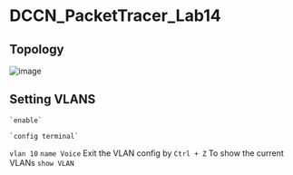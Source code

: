 # DCCN_PacketTracer_Lab14
## Topology
![image](https://github.com/festerduck/DCCN_PacketTracer_Lab14/assets/117522051/f62c0f43-ae29-4222-a1e3-c6978de55f39)
## Setting VLANS
~~~
`enable`
~~~
~~~
`config terminal`
~~~
`vlan 10`
`name Voice`
Exit the VLAN config by `Ctrl + Z` 
To show the current VLANs
`show VLAN`
